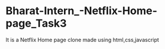 # Bharat-Intern_-Netflix-Home-page_Task3
It is a Netflix Home page clone made using html,css,javascript 
